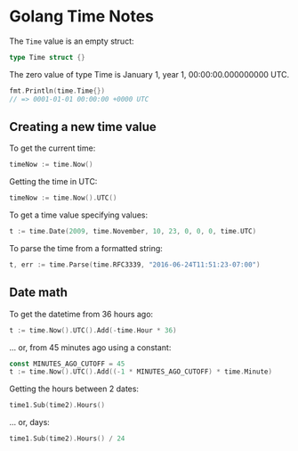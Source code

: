 # Golang Time Notes

The `Time` value is an empty struct:

```go
type Time struct {}
```

The zero value of type Time is January 1, year 1, 00:00:00.000000000 UTC.

```go
fmt.Println(time.Time{})
// => 0001-01-01 00:00:00 +0000 UTC
```

## Creating a new time value

To get the current time:

```go
timeNow := time.Now()
```

Getting the time in UTC:

```go
timeNow := time.Now().UTC()
```

To get a time value specifying values:

```go
t := time.Date(2009, time.November, 10, 23, 0, 0, 0, time.UTC)
```

To parse the time from a formatted string:

```go
t, err := time.Parse(time.RFC3339, "2016-06-24T11:51:23-07:00")
```

## Date math

To get the datetime from 36 hours ago:

```go
t := time.Now().UTC().Add(-time.Hour * 36)
```

... or, from 45 minutes ago using a constant:

```go
const MINUTES_AGO_CUTOFF = 45
t := time.Now().UTC().Add((-1 * MINUTES_AGO_CUTOFF) * time.Minute)
```

Getting the hours between 2 dates:

```go
time1.Sub(time2).Hours()
```

... or, days:

```go
time1.Sub(time2).Hours() / 24
```
